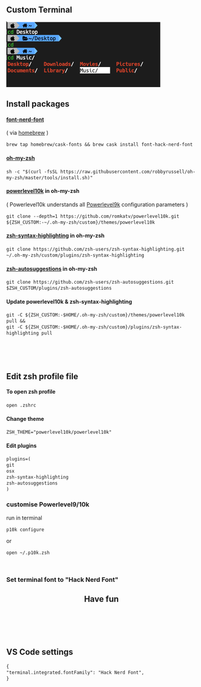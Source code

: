 Custom Terminal
--------

<img src="terminal.png"/>

## Install packages

#### [font-nerd-font](https://github.com/ryanoasis/nerd-fonts#option-3-install-script)
( via [homebrew](https://brew.sh) )
```
brew tap homebrew/cask-fonts && brew cask install font-hack-nerd-font
```

#### [oh-my-zsh](https://github.com/ohmyzsh/ohmyzsh)
```
sh -c "$(curl -fsSL https://raw.githubusercontent.com/robbyrussell/oh-my-zsh/master/tools/install.sh)"
```

 #### [powerlevel10k](https://github.com/romkatv/powerlevel10k) in oh-my-zsh
( Powerlevel10k understands all [Powerlevel9k](https://github.com/Powerlevel9k/powerlevel9k) configuration parameters )
```
git clone --depth=1 https://github.com/romkatv/powerlevel10k.git ${ZSH_CUSTOM:-~/.oh-my-zsh/custom}/themes/powerlevel10k
```
#### [zsh-syntax-highlighting](https://github.com/zsh-users/zsh-syntax-highlighting) in oh-my-zsh
```
git clone https://github.com/zsh-users/zsh-syntax-highlighting.git ~/.oh-my-zsh/custom/plugins/zsh-syntax-highlighting
```

#### [zsh-autosuggestions](https://github.com/zsh-users/zsh-autosuggestions) in oh-my-zsh
```
git clone https://github.com/zsh-users/zsh-autosuggestions.git $ZSH_CUSTOM/plugins/zsh-autosuggestions
```


#### Update powerlevel10k & zsh-syntax-highlighting
```
git -C ${ZSH_CUSTOM:-$HOME/.oh-my-zsh/custom}/themes/powerlevel10k pull &&
git -C ${ZSH_CUSTOM:-$HOME/.oh-my-zsh/custom}/plugins/zsh-syntax-highlighting pull
```


</br>
</br>
</br>

## Edit zsh profile file

#### To open zsh profile
```
open .zshrc
```

#### Change theme
```
ZSH_THEME="powerlevel10k/powerlevel10k"
```
#### Edit plugins
```
plugins=(
git
osx
zsh-syntax-highlighting
zsh-autosuggestions
)
```
### customise Powerlevel9/10k

run in terminal
```
p10k configure
```
or
```
open ~/.p10k.zsh
```



</br>


### Set terminal font to "Hack Nerd Font"

## <center>Have fun</center>

</br>
</br>
</br>
</br>

##  VS Code settings
```
{
"terminal.integrated.fontFamily": "Hack Nerd Font",
}
```
